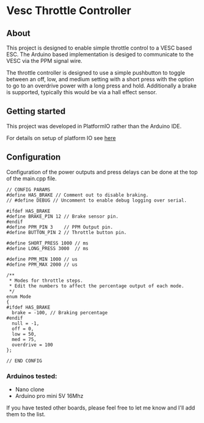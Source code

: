 # Vesc Throttle Controller

## About
This project is designed to enable simple throttle control to a VESC based ESC.
The Arduino based implementation is desiged to communicate to the VESC via the PPM signal wire.

The throttle controller is designed to use a simple pushbutton to toggle between an off, low, and medium setting with a short press with the option to go to an overdrive power with a long press and hold. Additionally a brake is supported, typically this would be via a hall effect sensor. 

## Getting started
This project was developed in PlatformIO rather than the Arduino IDE. 

For details on setup of platform IO see [here](https://docs.platformio.org/en/stable/tutorials/index.html)

## Configuration
Configuration of the power outputs and press delays can be done at the top of the main.cpp file. 

```
// CONFIG PARAMS
#define HAS_BRAKE // Comment out to disable braking.
// #define DEBUG // Uncomment to enable debug logging over serial.

#ifdef HAS_BRAKE
#define BRAKE_PIN 12 // Brake sensor pin.
#endif
#define PPM_PIN 3    // PPM Output pin.
#define BUTTON_PIN 2 // Throttle button pin.

#define SHORT_PRESS 1000 // ms
#define LONG_PRESS 3000  // ms

#define PPM_MIN 1000 // us
#define PPM_MAX 2000 // us

/**
 * Modes for throttle steps.
 * Edit the numbers to affect the percentage output of each mode.
 */
enum Mode
{
#ifdef HAS_BRAKE
  brake = -100, // Braking percentage
#endif
  null = -1,
  off = 0,
  low = 50,
  med = 75,
  overdrive = 100
};

// END CONFIG
```

### Arduinos tested:
* Nano clone
* Arduino pro mini 5V 16Mhz

If you have tested other boards, please feel free to let me know and I'll add them to the list. 